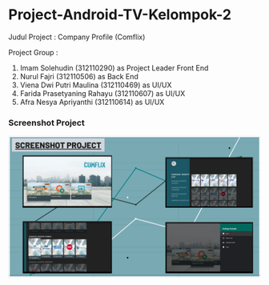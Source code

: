 # Project-Android-TV-Kelompok-2

Judul Project : Company Profile (Comflix)

Project Group :
1. Imam Solehudin (312110290) as Project Leader Front End
2. Nurul Fajri (312110506) as Back End
3. Viena Dwi Putri Maulina (312110469) as UI/UX
4. Farida Prasetyaning Rahayu (312110607) as UI/UX
5. Afra Nesya Apriyanthi (312110614) as UI/UX

### Screenshot Project

![gambar](ss_project.png)
